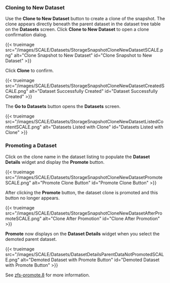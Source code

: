 &NewLine;

### Cloning to New Dataset

Use the **Clone to New Dataset** button to create a clone of the snapshot.
The clone appears directly beneath the parent dataset in the dataset tree table on the **Datasets** screen.
Click **Clone to New Dataset** to open a clone confirmation dialog.

{{< trueimage src="/images/SCALE/Datasets/StorageSnapshotCloneNewDatasetSCALE.png" alt="Clone Snapshot to New Dataset" id="Clone Snapshot to New Dataset" >}}

Click **Clone** to confirm.

{{< trueimage src="/images/SCALE/Datasets/StorageSnapshotCloneNewDatasetCreatedSCALE.png" alt="Dataset Successfully Created" id="Dataset Successfully Created" >}}

The **Go to Datasets** button opens the **Datasets** screen.

{{< trueimage src="/images/SCALE/Datasets/StorageSnapshotCloneNewDatasetListedContentSCALE.png" alt="Datasets Listed with Clone" id="Datasets Listed with Clone" >}}

### Promoting a Dataset

Click on the clone name in the dataset listing to populate the **Dataset Details** widget and display the **Promote** button.

{{< trueimage src="/images/SCALE/Datasets/StorageSnapshotCloneNewDatasetPromoteSCALE.png" alt="Promote Clone Button" id="Promote Clone Button" >}}

After clicking the **Promote** button, the dataset clone is promoted and this button no longer appears.

{{< trueimage src="/images/SCALE/Datasets/StorageSnapshotCloneNewDatasetAfterPromoteSCALE.png" alt="Clone After Promotion" id="Clone After Promotion" >}}

**Promote** now displays on the **Dataset Details** widget when you select the demoted parent dataset.

{{< trueimage src="/images/SCALE/Datasets/DatasetDetailsParentDataNotPromotedSCALE.png" alt="Demoted Dataset with Promote Button" id="Demoted Dataset with Promote Button" >}}

See [zfs-promote.8](https://openzfs.github.io/openzfs-docs/man/8/zfs-promote.8.html) for more information.